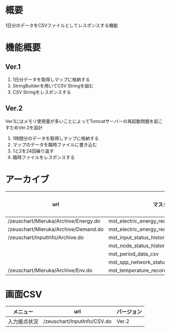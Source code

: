 # 概要
1日分のデータをCSVファイルとしてレスポンスする機能

# 機能概要
## Ver.1
1. 1日分データを取得しマップに格納する
2. StringBuilderを用いてCSV Stringを組む
3. CSV Stringをレスポンスする

## Ver.2
Ver.1にはメモリ使用量が多いことによってTomcatサーバーの再起動問題を起こすためVer.2を設計
1. 1時間分のデータを取得しマップに格納する
2. マップのデータを臨時ファイルに書き込む
3. 1と2を24回繰り返す
4. 臨時ファイルをレスポンスする

# アーカイブ

|url|マスター|バージョン|
|-|-|-|
|/zeuschart/Mieruka/Archive/Energy.do|mst_electric_energy_record_realtime|Ver.2|
|/zeuschart/Mieruka/Archive/Demand.do|mst_electric_energy_record_realtime_demand|Ver.2|
|/zeuschart/InputInfo/Archive.do|mst_input_status_history|Ver.2|
||mst_node_status_history|Ver.1|
||mst_period_data_csv|Ver.1|
||mst_spp_network_status|Ver.1|
|/zeuschart/Mieruka/Archive/Env.do|mst_temperature_record_realtime|Ver.2|

# 画面CSV

|メニュー|url|バージョン|
|-|-|-|
|入力接点状況|/zeuschart/InputInfo/CSV.do|Ver.2|
